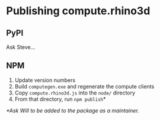 # Publishing compute.rhino3d

## PyPI

Ask Steve...

## NPM

1. Update version numbers
1. Build `computegen.exe` and regenerate the compute clients
1. Copy `compute.rhino3d.js` into the `node/` directory
1. From that directory, run `npm publish`\*

_\*Ask Will to be added to the package as a maintainer._
